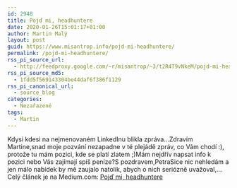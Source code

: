 ```yaml
---
id: 2948
title: Pojď mi, headhuntere
date: 2020-01-26T15:01:17+01:00
author: Martin Malý
layout: post
guid: https://www.misantrop.info/pojd-mi-headhuntere/
permalink: /pojd-mi-headhuntere/
rss_pi_source_url:
  - http://feedproxy.google.com/~r/misantrop/~3/t2R4T9vNkeM/pojd-mi-headhuntere-1ed75e7f80fd
rss_pi_source_md5:
  - 1fdd5f569143304be44daf6f386f1129
rss_pi_canonical_url:
  - source_blog
categories:
  - Nezařazené
tags:
  - Martin
---
```

Kdysi kdesi na nejmenovaném LinkedInu blikla zpráva…Zdravím Martine,snad moje pozvání nezapadne v té plejádě zpráv, co Vám chodí :), protože tu mám pozici, kde se platí zlatem ;)Mám nejdřív napsat info k pozici nebo Vás zajímají spíš peníze?S pozdravem,PetraSice nic nehledám a jen málo nabídek by mě zaujalo natolik, abych o nich seriózně uvažoval,&hellip;  
Celý článek je na Medium.com: <a href="http://feedproxy.google.com/~r/misantrop/~3/t2R4T9vNkeM/pojd-mi-headhuntere-1ed75e7f80fd" target="_blank" rel="noopener noreferrer">Pojď mi, headhuntere</a>